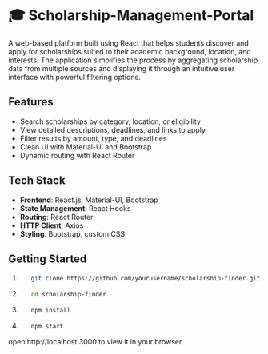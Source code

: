 # 🎓 Scholarship-Management-Portal

A web-based platform built using React that helps students discover and apply for scholarships suited to their academic background, location, and interests. The application simplifies the process by aggregating scholarship data from multiple sources and displaying it through an intuitive user interface with powerful filtering options.


## Features

-  Search scholarships by category, location, or eligibility  
-  View detailed descriptions, deadlines, and links to apply  
-  Filter results by amount, type, and deadlines  
-  Clean UI with Material-UI and Bootstrap  
-  Dynamic routing with React Router


## Tech Stack

- **Frontend**: React.js, Material-UI, Bootstrap  
- **State Management**: React Hooks  
- **Routing**: React Router  
- **HTTP Client**: Axios  
- **Styling**: Bootstrap, custom CSS


##  Getting Started
1.
    ```bash
       git clone https://github.com/yourusername/scholarship-finder.git
2.
     ```bash
        cd scholarship-finder
3.
     ```bash
        npm install
4.
      ```bash
         npm start


open http://localhost:3000 to view it in your browser.



